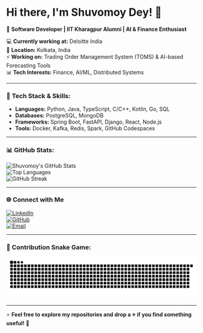 # Hi there, I'm Shuvomoy Dey! 👋  

🚀 **Software Developer | IIT Kharagpur Alumni | AI & Finance Enthusiast**  

💻 **Currently working at:** Deloitte India  
📍 **Location:** Kolkata, India  
⚡ **Working on:** Trading Order Management System (TOMS) & AI-based Forecasting Tools  
📊 **Tech Interests:** Finance, AI/ML, Distributed Systems  

---

### 🔧 **Tech Stack & Skills**:
- **Languages:** Python, Java, TypeScript, C/C++, Kotlin, Go, SQL  
- **Databases:** PostgreSQL, MongoDB  
- **Frameworks:** Spring Boot, FastAPI, Django, React, Node.js  
- **Tools:** Docker, Kafka, Redis, Spark, GitHub Codespaces  

---


### 📊 GitHub Stats:
![Shuvomoy's GitHub Stats](https://github-readme-stats.vercel.app/api?username=shuvo151dey&show_icons=true&theme=tokyonight)  
![Top Languages](https://github-readme-stats.vercel.app/api/top-langs/?username=shuvo151dey&layout=compact&theme=tokyonight)  
![GitHub Streak](https://github-readme-streak-stats.herokuapp.com/?user=shuvo151dey&theme=tokyonight)  

---

### 🌐 **Connect with Me**  
[![LinkedIn](https://img.shields.io/badge/LinkedIn-blue?style=for-the-badge&logo=linkedin)](https://www.linkedin.com/in/shuvomoy-dey)  
[![GitHub](https://img.shields.io/badge/GitHub-black?style=for-the-badge&logo=github)](https://github.com/shuvo151dey)  
[![Email](https://img.shields.io/badge/Email-red?style=for-the-badge&logo=gmail)](mailto:shuvo151dey@gmail.com)  

---

### 🐍 Contribution Snake Game:
![snake gif](https://github.com/shuvo151dey/shuvo151dey/blob/output/github-contribution-grid-snake.svg)

---

⭐ **Feel free to explore my repositories and drop a ⭐ if you find something useful!** 🚀  
